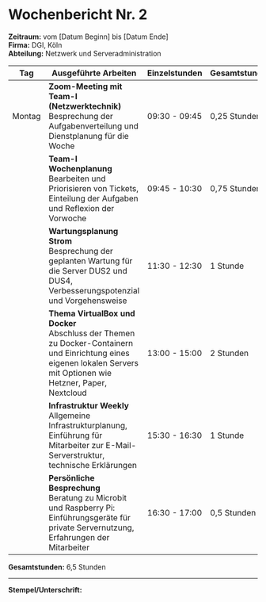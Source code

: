 # Wochenbericht Nr. 2
**Zeitraum:** vom [Datum Beginn] bis [Datum Ende]  
**Firma:** DGI, Köln  
**Abteilung:** Netzwerk und Serveradministration

| Tag      | Ausgeführte Arbeiten | Einzelstunden     | Gesamtstunden |
|----------|-----------------------|-------------------|---------------|
| Montag   | **Zoom-Meeting mit Team-I (Netzwerktechnik)**  <br> Besprechung der Aufgabenverteilung und Dienstplanung für die Woche | 09:30 - 09:45 | 0,25 Stunden |
|          | **Team-I Wochenplanung**  <br> Bearbeiten und Priorisieren von Tickets, Einteilung der Aufgaben und Reflexion der Vorwoche | 09:45 - 10:30 | 0,75 Stunden |
|          | **Wartungsplanung Strom**  <br> Besprechung der geplanten Wartung für die Server DUS2 und DUS4, Verbesserungspotenzial und Vorgehensweise | 11:30 - 12:30 | 1 Stunde |
|          | **Thema VirtualBox und Docker**  <br> Abschluss der Themen zu Docker-Containern und Einrichtung eines eigenen lokalen Servers mit Optionen wie Hetzner, Paper, Nextcloud | 13:00 - 15:00 | 2 Stunden |
|          | **Infrastruktur Weekly**  <br> Allgemeine Infrastrukturplanung, Einführung für Mitarbeiter zur E-Mail-Serverstruktur, technische Erklärungen | 15:30 - 16:30 | 1 Stunde |
|          | **Persönliche Besprechung**  <br> Beratung zu Microbit und Raspberry Pi: Einführungsgeräte für private Servernutzung, Erfahrungen der Mitarbeiter | 16:30 - 17:00 | 0,5 Stunden |

**Gesamtstunden:** 6,5 Stunden

---

**Stempel/Unterschrift:**  
